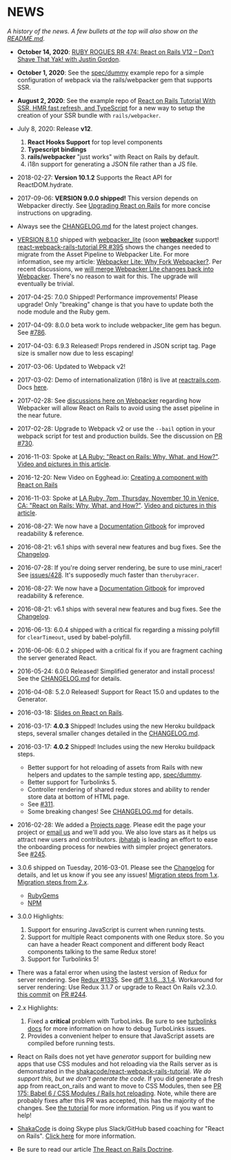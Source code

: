 # NEWS

_A history of the news. A few bullets at the top will also show on the [README.md](./README.md)._

- **October 14, 2020**: [RUBY ROGUES
  RR 474: React on Rails V12 – Don’t Shave That Yak! with Justin Gordon](https://devchat.tv/ruby-rogues/rr-474-react-on-rails-v12-dont-shave-that-yak-with-justin-gordon/).

- **October 1, 2020**: See the [spec/dummy](https://github.com/shakacode/react_on_rails/tree/master/spec/dummy) example repo for a simple configuration of webpack via the rails/webpacker gem
  that supports SSR.
- **August 2, 2020**: See the example repo of [React on Rails Tutorial With SSR, HMR fast refresh, and TypeScript](https://github.com/shakacode/react_on_rails_demo_ssr_hmr) for a new way to setup the creation of your SSR bundle with `rails/webpacker`.
- July 8, 2020: Release **v12**.
  1. **React Hooks Support** for top level components
  2. **Typescript bindings**
  3. **rails/webpacker** "just works" with React on Rails by default.
  4. i18n support for generating a JSON file rather than a JS file.
- 2018-02-27: **Version 10.1.2** Supports the React API for ReactDOM.hydrate.
- 2017-09-06: **VERSION 9.0.0 shipped!** This version depends on Webpacker directly. See [Upgrading React on Rails](./docs/guides/upgrading-react-on-rails.md) for more concise instructions on upgrading.
- Always see the [CHANGELOG.md](./CHANGELOG.md) for the latest project changes.
- [VERSION 8.1.0](https://rubygems.org/gems/react_on_rails/) shipped with [webpacker_lite](https://github.com/shakacode/webpacker_lite) (soon [**webpacker**](https://github.com/rails/webpacker/issues/464#issuecomment-310986140) support! [react-webpack-rails-tutorial PR #395](https://github.com/shakacode/react-webpack-rails-tutorial/pull/395) shows the changes needed to migrate from the Asset Pipeline to Webpacker Lite. For more information, see my article: [Webpacker Lite: Why Fork Webpacker?](https://blog.shakacode.com/webpacker-lite-why-fork-webpacker-f0a7707fac92). Per recent discussions, we [will merge Webpacker Lite changes back into Webpacker](https://github.com/rails/webpacker/issues/464#issuecomment-310986140). There's no reason to wait for this. The upgrade will eventually be trivial.
- 2017-04-25: 7.0.0 Shipped! Performance improvements! Please upgrade! Only "breaking" change is that you have to update both the node module and the Ruby gem.
- 2017-04-09: 8.0.0 beta work to include webpacker_lite gem has begun. See [#786](https://github.com/shakacode/react_on_rails/issues/786).
- 2017-04-03: 6.9.3 Released! Props rendered in JSON script tag. Page size is smaller now due to less escaping!
- 2017-03-06: Updated to Webpack v2!
- 2017-03-02: Demo of internationalization (i18n) is live at [reactrails.com](https://www.reactrails.com/). Docs [here](docs/guides/i18n.md).
- 2017-02-28: See [discussions here on Webpacker](https://github.com/rails/webpacker/issues/139) regarding how Webpacker will allow React on Rails to avoid using the asset pipeline in the near future.
- 2017-02-28: Upgrade to Webpack v2 or use the `--bail` option in your webpack script for test and production builds. See the discussion on [PR #730](https://github.com/shakacode/react_on_rails/pull/730).
- 2016-11-03: Spoke at [LA Ruby: "React on Rails: Why, What, and How?"](http://www.meetup.com/laruby/events/234825187/). [Video and pictures in this article](https://blog.shakacode.com/my-react-on-rails-talk-at-the-la-ruby-rails-meetup-november-10-2016-eaaa83aff800#.ej6h4eglp).
- 2016-12-20: New Video on Egghead.io: [Creating a component with React on Rails](https://egghead.io/lessons/react-creating-a-component-with-react-on-rails)
- 2016-11-03: Spoke at [LA Ruby, 7pm, Thursday, November 10 in Venice, CA: "React on Rails: Why, What, and How?"](http://www.meetup.com/laruby/events/234825187/). [Video and pictures in this article](https://blog.shakacode.com/my-react-on-rails-talk-at-the-la-ruby-rails-meetup-november-10-2016-eaaa83aff800#.ej6h4eglp).
- 2016-08-27: We now have a [Documentation Gitbook](https://shakacode.gitbooks.io/react-on-rails/content/) for improved readability & reference.
- 2016-08-21: v6.1 ships with several new features and bug fixes. See the [Changelog](CHANGELOG.md).
- 2016-07-28: If you're doing server rendering, be sure to use mini_racer! See [issues/428](https://github.com/shakacode/react_on_rails/issues/428). It's supposedly much faster than `therubyracer`.

- 2016-08-27: We now have a [Documentation Gitbook](https://shakacode.gitbooks.io/react-on-rails/content/) for improved readability & reference.
- 2016-08-21: v6.1 ships with several new features and bug fixes. See the [Changelog](CHANGELOG.md).
- 2016-06-13: 6.0.4 shipped with a critical fix regarding a missing polyfill for `clearTimeout`, used by babel-polyfill.
- 2016-06-06: 6.0.2 shipped with a critical fix if you are fragment caching the server generated React.
- 2016-05-24: 6.0.0 Released! Simplified generator and install process! See the [CHANGELOG.md](./CHANGELOG.md) for details.
- 2016-04-08: 5.2.0 Released! Support for React 15.0 and updates to the Generator.
- 2016-03-18: [Slides on React on Rails](http://www.slideshare.net/justingordon/react-on-rails-v4032).
- 2016-03-17: **4.0.3** Shipped! Includes using the new Heroku buildpack steps, several smaller changes detailed in the [CHANGELOG.md](./CHANGELOG.md).
- 2016-03-17: **4.0.2** Shipped! Includes using the new Heroku buildpack steps.
  - Better support for hot reloading of assets from Rails with new helpers and updates to the sample testing app, [spec/dummy](spec/dummy).
  - Better support for Turbolinks 5.
  - Controller rendering of shared redux stores and ability to render store data at bottom of HTML page.
  - See [#311](https://github.com/shakacode/react_on_rails/pull/311/files).
  - Some breaking changes! See [CHANGELOG.md](./CHANGELOG.md) for details.
- 2016-02-28: We added a [Projects page](PROJECTS.md). Please edit the page your project or [email us](mailto:contact@shakacode.com) and we'll add you. We also love stars as it helps us attract new users and contributors. [jbhatab](https://github.com/jbhatab) is leading an effort to ease the onboarding process for newbies with simpler project generators. See [#245](https://github.com/shakacode/react_on_rails/issues/245).
- 3.0.6 shipped on Tuesday, 2016-03-01. Please see the [Changelog](CHANGELOG.md) for details, and let us know if you see any issues! [Migration steps from 1.x](https://github.com/shakacode/react_on_rails/blob/master/CHANGELOG.md#migration-steps-v1-to-v2). [Migration steps from 2.x](https://github.com/shakacode/react_on_rails/blob/master/CHANGELOG.md#migration-steps-v2-to-v3).
  - [RubyGems](https://rubygems.org/gems/react_on_rails/)
  - [NPM](https://www.npmjs.com/package/react-on-rails)
- 3.0.0 Highlights:
  1. Support for ensuring JavaScript is current when running tests.
  2. Support for multiple React components with one Redux store. So you can have a header React component and different body React components talking to the same Redux store!
  3. Support for Turbolinks 5!
- There was a fatal error when using the lastest version of Redux for server rendering. See [Redux #1335](https://github.com/reactjs/redux/issues/1335). See [diff 3.1.6...3.1.4](https://github.com/reactjs/redux/commit/e2e14d26f09ca729ae0555442f50fcfc45bfb423#diff-1fdf421c05c1140f6d71444ea2b27638). Workaround for server rendering: Use Redux 3.1.7 or upgrade to React On Rails v2.3.0. [this commit](https://github.com/shakacode/react_on_rails/commit/59f1e68d3d233775e6abc63bff180ea59ac2d79e) on [PR #244](https://github.com/shakacode/react_on_rails/pull/244/).
- 2.x Highlights:
  1. Fixed a **critical** problem with TurboLinks. Be sure to see [turbolinks docs](docs/additional-reading/turbolinks.md) for more information on how to debug TurboLinks issues.
  2. Provides a convenient helper to ensure that JavaScript assets are compiled before running tests.
- React on Rails does not yet have _generator_ support for building new apps that use CSS modules and hot reloading via the Rails server as is demonstrated in the [shakacode/react-webpack-rails-tutorial](https://github.com/shakacode/react-webpack-rails-tutorial/). _We do support this, but we don't generate the code._ If you did generate a fresh app from react_on_rails and want to move to CSS Modules, then see [PR 175: Babel 6 / CSS Modules / Rails hot reloading](https://github.com/shakacode/react-webpack-rails-tutorial/pull/175). Note, while there are probably fixes after this PR was accepted, this has the majority of the changes. See [the tutorial](https://github.com/shakacode/react-webpack-rails-tutorial/#news) for more information. Ping us if you want to help!
- [ShakaCode](http://www.shakacode.com) is doing Skype plus Slack/GitHub based coaching for "React on Rails". [Click here](http://www.shakacode.com/work/index.html) for more information.
- Be sure to read our article [The React on Rails Doctrine](https://medium.com/@railsonmaui/the-react-on-rails-doctrine-3c59a778c724).
